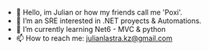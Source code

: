 - 👋 Hello, im Julian or how my friends call me 'Poxi'.
- 👀 I’m an SRE interested in .NET proyects & Automations.
- 🌱 I’m currently learning Net6 - MVC & python
- 📫 How to reach me: julianlastra.kz@gmail.com 
<!---
poxx1/poxx1 is a ✨ special ✨ repository because its `README.md` (this file) appears on your GitHub profile.
You can click the Preview link to take a look at your changes.
--->
